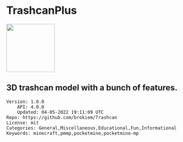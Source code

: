 # TrashcanPlus
<img src="https://raw.githubusercontent.com/brokiem/Trashcan/2d08588c7ad826e233751b443e17915156116f20/assets/icon.png" width="128" height="128" />

## 3D trashcan model with a bunch of features.
```properties
Version: 1.0.0
    API: 4.0.0
    Updated: 04-05-2022 19:11:09 UTC
Repo: https://github.com/brokiem/Trashcan
License: mit
Categories: General,Miscellaneous,Educational,Fun,Informational
Keywords: minecraft,pmmp,pocketmine,pocketmine-mp
```